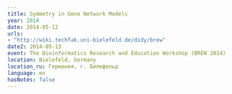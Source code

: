 ```yaml
---
title: Symmetry in Gene Network Models
year: 2014
date: 2014-05-12
urls:
- "http://wiki.techfak.uni-bielefeld.de/didy/brew"
date2: 2014-05-13
event: The Bioinformatics Research and Education Workshop (BREW 2014)
location: Bielefeld, Germany
location_ru: Германия, г. Билефельд
language: en
hasNotes: false
---
```

